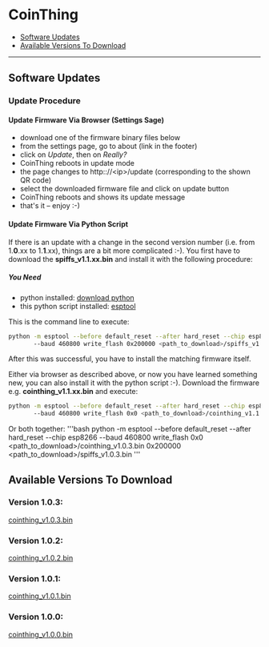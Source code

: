 # CoinThing

- [Software Updates](#software-updates)
- [Available Versions To Download](#available-versions-to-download)

-------

## Software Updates

### Update Procedure

#### Update Firmware Via Browser (Settings Sage)
- download one of the firmware binary files below
- from the settings page, go to about (link in the footer)
- click on _Update_, then on _Really?_
- CoinThing reboots in update mode
- the page changes to http:://&lt;ip&gt;/update (corresponding to the shown QR code)
- select the downloaded firmware file and click on update button
- CoinThing reboots and shows its update message
- that's it – enjoy :-)


#### Update Firmware Via Python Script
If there is an update with a change in the second version number (i.e. from 1.__0__.xx to 1.__1__.xx), things are a bit more complicated :-).
You first have to download the __spiffs_v1.1.xx.bin__ and install it with the following procedure:

##### You Need
- python installed: [download python](https://www.python.org/downloads/)
- this python script installed: [esptool](https://github.com/espressif/esptool)

This is the command line to execute:
```bash
python -m esptool --before default_reset --after hard_reset --chip esp8266
       --baud 460800 write_flash 0x200000 <path_to_download>/spiffs_v1.1.xx.bin
```

After this was successful, you have to install the matching firmware itself.

Either via browser as described above, or now you have learned something new, you can also install it with the python script :-).
Download the firmware e.g. __cointhing_v1.1.xx.bin__ and execute:
```bash
python -m esptool --before default_reset --after hard_reset --chip esp8266
       --baud 460800 write_flash 0x0 <path_to_download>/cointhing_v1.1.xx.bin 
```

Or both together:
'''bash
python -m esptool --before default_reset --after hard_reset --chip esp8266
       --baud 460800 write_flash 0x0 <path_to_download>/cointhing_v1.0.3.bin 0x200000 <path_to_download>/spiffs_v1.0.3.bin
'''


## Available Versions To Download

### Version 1.0.3:

[cointhing_v1.0.3.bin](https://github.com/barn53/CoinThing/releases/download/v1.0.3/cointhing_v1.0.3.bin)

### Version 1.0.2:

[cointhing_v1.0.2.bin](https://github.com/barn53/CoinThing/releases/download/v1.0.2/cointhing_v1.0.2.bin)

### Version 1.0.1:

[cointhing_v1.0.1.bin](https://github.com/barn53/CoinThing/releases/download/v1.0.1/cointhing_v1.0.1.bin)

### Version 1.0.0:

[cointhing_v1.0.0.bin](https://github.com/barn53/CoinThing/releases/download/v1.0.0/cointhing_v1.0.0.bin)

